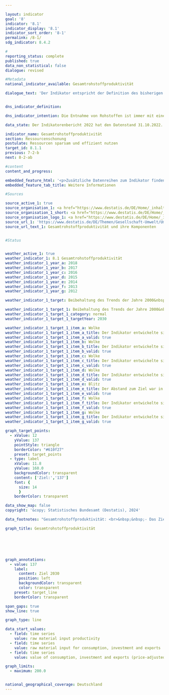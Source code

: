 ```yaml
---

layout: indicator        
goal: '8'        
indicator: '8.1'        
indicator_display: '8.1'        
indicator_sort_order: '8-1'        
permalink: /8-1/        
sdg_indicator: 8.4.2        

#
reporting_status: complete        
published: true        
data_non_statistical: false        
dialogue: revised

#Metadata        
national_indicator_available: Gesamtrohstoffproduktivität        

dialogue_text: 'Der Indikator entspricht der Definition des bisherigen Indikators 8.1, mit dem Unterschied, dass die Zeitreihe des hier vorgeschlagenen Indikators 2010 beginnt (statt bisher 2000). Die Daten des Indika-tors sind entsprechend auf das Basisjahr 2010 normiert (2010=100).<br>Begründung: Die Angaben zum Rohstoffeinsatz (Nenner des Indikators) wurden vor 2010 nur zu wenigen Berichtsjahren per Modellrechnung ermittelt und für die übrigen Jahre vor 2010 interpoliert. Zudem beruhen die Angaben vor 2010 auf einem Rechenmodell das mittlerweile methodisch und technisch überarbeitet wurde, weshalb methodische Verbesserungen in den Daten vor 2010 nicht mehr umgesetzt werden können.'


dns_indicator_definition:        

dns_indicator_intention: Die Entnahme von Rohstoffen ist immer mit einer Beeinträchtigung der Natur verbunden. Durch die steigende Nachfrage nach Rohstoffen werden weltweit zunehmend Rohstoffvorkommen in Gebieten erschlossen, die besonders sensibel auf menschliche Einflüsse reagieren. Daher hat sich die Bundesregierung bereits im Deutschen Ressourceneffizienzprogramm (ProgRess) II im Jahr 2016&nbsp;das Ziel gesetzt, dass die Gesamtrohstoffproduktivität weiterhin steigen soll. In den Jahren 2000&nbsp;bis 2010&nbsp;nahm die Gesamtrohstoffproduktivität bereits um durchschnittlich rund 1,6&nbsp;% jährlich zu. Ein solch positiver Trend soll bis zum Jahr 2030&nbsp;fortgesetzt werden.        

data_state: Der Indikatorenbericht 2022 hat den Datenstand 31.10.2022. Die Daten auf dieser Plattform werden regelmäßig aktualisiert, sodass online aktuellere Daten verfügbar sein können als im <a href="https://dns-indikatoren.de/publications_reports/">Indikatorenbericht 2022</a> veröffentlicht.        

indicator_name: Gesamtrohstoffproduktivität        
section: Ressourcenschonung        
postulate: Ressourcen sparsam und effizient nutzen        
target_id: 8.1.1        
previous: 7-2-b        
next: 8-2-ab        

#content         
content_and_progress:         

embedded_feature_html: '<p>Zusätzliche Datenreihen zum Indikator finden Sie <a href="https://dns-indikatoren.de/public/AddInfos/de/8_1.pdf" target="_blank" >hier</a>.</p><br><small>Hinweis: PDF-Dokumente können Sie sich (je nach Browsereinstellung) direkt in Ihrem Browser anzeigen lassen oder Sie laden das PDF-Dokument herunter und öffnen es mit einem PDF-Reader Ihrer Wahl. Eine Anleitung wie Sie für ausgewählte Browser die entsprechende Einstellung ändern können, finden Sie <a href="https://dns-indikatoren.de/guidance/">hier</a>.</small>'
embedded_feature_tab_title: Weitere Informationen        

#Sources        

source_active_1: true
source_organisation_1: <a href="https://www.destatis.de/DE/Home/_inhalt.html" target="_blank">Statistisches Bundesamt</a>
source_organisation_1_short: <a href="https://www.destatis.de/DE/Home/_inhalt.html" target="_blank">Statistisches Bundesamt</a>
source_organisation_logo_1: <a href="https://www.destatis.de/DE/Home/_inhalt.html" target="_blank"><img src="https://dns-indikatoren.de/public/OrgImgDe/destatis.png" alt="Statistisches Bundesamt" title=" Klicken Sie hier um zur Homepage der Organisation Statistisches Bundesamt zu gelangen." style="height:60px; width:148px; border:transparent"/></a>
source_url_1: 'https://www.destatis.de/DE/Themen/Gesellschaft-Umwelt/Umwelt/UGR/rohstoffe-materialfluesse-wasser/Tabellen/gesamtrohstoff-produktivitaet.html'
source_url_text_1: Gesamtrohstoffproduktivität und ihre Komponenten


#Status        


weather_active_1: true
weather_indicator_1: 8.1 Gesamtrohstoffproduktivität
weather_indicator_1_year_a: 2018
weather_indicator_1_year_b: 2017
weather_indicator_1_year_c: 2016
weather_indicator_1_year_d: 2015
weather_indicator_1_year_e: 2014
weather_indicator_1_year_f: 2013
weather_indicator_1_year_g: 2012

weather_indicator_1_target: Beibehaltung des Trends der Jahre 2000&nbsp;–&nbsp;2010&nbsp;bis 2030

weather_indicator_1_target_1: Beibehaltung des Trends der Jahre 2000&nbsp;–&nbsp;2010&nbsp;bis 2030
weather_indicator_1_target_1_category: normal
weather_indicator_1_target_1_targetYear: 2030

weather_indicator_1_target_1_item_a: Wolke
weather_indicator_1_target_1_item_a_title: Der Indikator entwickelte sich in 2018 zwar in die gewünschte Richtung auf das Ziel zu, bei Fortsetzung der Entwicklung wäre das Ziel im Zieljahr aber um mehr als 20 % der Differenz zwischen Zielwert und dem Wert aus 2018 verfehlt worden.
weather_indicator_1_target_1_item_a_valid: true
weather_indicator_1_target_1_item_b: Wolke
weather_indicator_1_target_1_item_b_title: Der Indikator entwickelte sich in 2017 zwar in die gewünschte Richtung auf das Ziel zu, bei Fortsetzung der Entwicklung wäre das Ziel im Zieljahr aber um mehr als 20 % der Differenz zwischen Zielwert und dem Wert aus 2017 verfehlt worden.
weather_indicator_1_target_1_item_b_valid: true
weather_indicator_1_target_1_item_c: Wolke
weather_indicator_1_target_1_item_c_title: Der Indikator entwickelte sich in 2016 zwar in die gewünschte Richtung auf das Ziel zu, bei Fortsetzung der Entwicklung wäre das Ziel im Zieljahr aber um mehr als 20 % der Differenz zwischen Zielwert und dem Wert aus 2016 verfehlt worden.
weather_indicator_1_target_1_item_c_valid: true
weather_indicator_1_target_1_item_d: Wolke
weather_indicator_1_target_1_item_d_title: Der Indikator entwickelte sich in 2015 zwar in die gewünschte Richtung auf das Ziel zu, bei Fortsetzung der Entwicklung wäre das Ziel im Zieljahr aber um mehr als 20 % der Differenz zwischen Zielwert und dem Wert aus 2015 verfehlt worden.
weather_indicator_1_target_1_item_d_valid: true
weather_indicator_1_target_1_item_e: Blitz
weather_indicator_1_target_1_item_e_title: Der Abstand zum Ziel war in 2014 konstant hoch oder hat sich vergrößert. Der Indikator entwickelte sich also nicht in die gewünschte Richtung.
weather_indicator_1_target_1_item_e_valid: true
weather_indicator_1_target_1_item_f: Wolke
weather_indicator_1_target_1_item_f_title: Der Indikator entwickelte sich in 2013 zwar in die gewünschte Richtung auf das Ziel zu, bei Fortsetzung der Entwicklung wäre das Ziel im Zieljahr aber um mehr als 20 % der Differenz zwischen Zielwert und dem Wert aus 2013 verfehlt worden.
weather_indicator_1_target_1_item_f_valid: true
weather_indicator_1_target_1_item_g: Wolke
weather_indicator_1_target_1_item_g_title: Der Indikator entwickelte sich in 2012 zwar in die gewünschte Richtung auf das Ziel zu, bei Fortsetzung der Entwicklung wäre das Ziel im Zieljahr aber um mehr als 20 % der Differenz zwischen Zielwert und dem Wert aus 2012 verfehlt worden.
weather_indicator_1_target_1_item_g_valid: true        

graph_target_points:
  - xValue: 12
    yValue: 137
    pointStyle: triangle
    borderColor: "#610f27"
    preset: target_points
  - type: label
    xValue: 11.8
    yValue: 160.0
    backgroundColor: transparent
    content: ['Ziel:','137']
    font: {
      size: 14
      }
    borderColor: transparent        

data_show_map: false        
copyright: '&copy; Statistisches Bundesamt (Destatis), 2024'        

data_footnotes: "Gesamtrohstoffproduktivität: <br>&nbsp;&nbsp;- Das Ziel entspricht einer Beibehaltung des Trends der Jahre 2000&nbsp;bis 2010&nbsp;mit durchschnittlich rund 1,6&nbsp;% Steigerung pro Jahr. <br>&nbsp;&nbsp;- Ab 2010&nbsp;aufgrund methodischer Änderungen korrigierte Daten.<br>• Rohstoffeinsatz für Konsum, Investitionen und Exporte: Ab 2010&nbsp;aufgrund methodischer Änderungen korrigierte Daten.<br>• Wert von Konsum, Investitionen und Exporten (preisbereinigt): 2001&nbsp;bis 2007&nbsp;interpolierte Daten.<br>• 2021&nbsp;vorläufige Daten."        

graph_title: Gesamtrohstoffproduktivität        






graph_annotations:
  - value: 137
    label:
      content: Ziel 2030
      position: left
      backgroundColor: transparent
      color: transparent
    preset: target_line
    borderColor: transparent

span_gaps: true        
show_line: true        

graph_type: line        

data_start_values:
  - field: time series
    value: raw material input productivity
  - field: time series
    value: raw material input for consumption, investment and exports
  - field: time series
    value: value of consumption, investment and exports (price-adjusted)        

graph_limits:
  - maximum: 200.0        


national_geographical_coverage: Deutschland                
---
```

